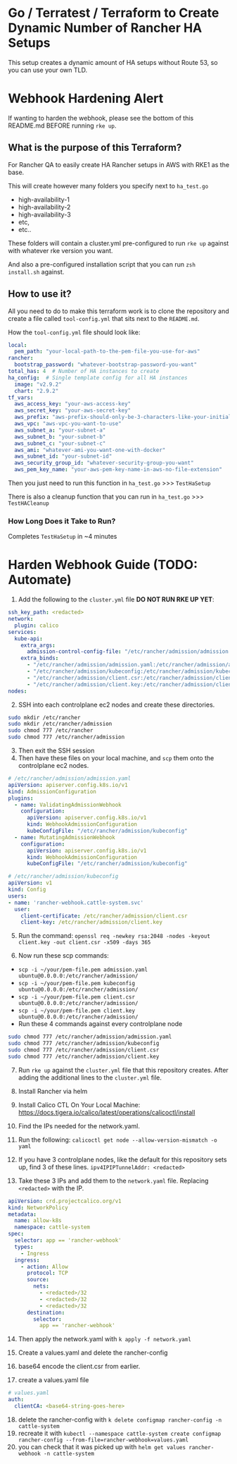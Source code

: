 # Go / Terratest / Terraform to Create Dynamic Number of Rancher HA Setups

This setup creates a dynamic amount of HA setups without Route 53, so you can use your own TLD.

# Webhook Hardening Alert

If wanting to harden the webhook, please see the bottom of this README.md BEFORE running `rke up`.

## What is the purpose of this Terraform?

For Rancher QA to easily create HA Rancher setups in AWS with RKE1 as the base. 

This will create however many folders you specify next to `ha_test.go`

- high-availability-1
- high-availability-2
- high-availability-3
- etc,
- etc..

These folders will contain a cluster.yml pre-configured to run `rke up` against with whatever rke version you want.

And also a pre-configured installation script that you can run `zsh install.sh` against.

## How to use it?

All you need to do to make this terraform work is to clone the repository and create a file called `tool-config.yml` that sits next to the `README.md`. 

How the `tool-config.yml` file should look like:

```yaml
local:
  pem_path: "your-local-path-to-the-pem-file-you-use-for-aws"
rancher:
  bootstrap_password: "whatever-bootstrap-password-you-want"
total_has: 4  # Number of HA instances to create
ha_config:  # Single template config for all HA instances
  image: "v2.9.2"
  chart: "2.9.2"
tf_vars:
  aws_access_key: "your-aws-access-key"
  aws_secret_key: "your-aws-secret-key"
  aws_prefix: "aws-prefix-should-only-be-3-characters-like-your-initials"
  aws_vpc: "aws-vpc-you-want-to-use"
  aws_subnet_a: "your-subnet-a"
  aws_subnet_b: "your-subnet-b"
  aws_subnet_c: "your-subnet-c"
  aws_ami: "whatever-ami-you-want-one-with-docker"
  aws_subnet_id: "your-subnet-id"
  aws_security_group_id: "whatever-security-group-you-want"
  aws_pem_key_name: "your-aws-pem-key-name-in-aws-no-file-extension"
```

Then you just need to run this function in `ha_test.go` >>> `TestHaSetup`

There is also a cleanup function that you can run in `ha_test.go` >>> `TestHACleanup`

### How Long Does it Take to Run?

Completes `TestHaSetup` in ~4 minutes

# Harden Webhook Guide (TODO: Automate)

1. Add the following to the `cluster.yml` file **DO NOT RUN RKE UP YET**:

  ```yaml
  ssh_key_path: <redacted>
  network:
    plugin: calico
  services:
    kube-api:
      extra_args:
        admission-control-config-file: "/etc/rancher/admission/admission.yaml"
      extra_binds:
        - "/etc/rancher/admission/admission.yaml:/etc/rancher/admission/admission.yaml"
        - "/etc/rancher/admission/kubeconfig:/etc/rancher/admission/kubeconfig"
        - "/etc/rancher/admission/client.csr:/etc/rancher/admission/client.csr"
        - "/etc/rancher/admission/client.key:/etc/rancher/admission/client.key"
  nodes:
  ```

2. SSH into each controlplane ec2 nodes and create these directories.

```sh
sudo mkdir /etc/rancher
sudo mkdir /etc/rancher/admission
sudo chmod 777 /etc/rancher
sudo chmod 777 /etc/rancher/admission
```

3. Then exit the SSH session
4. Then have these files on your local machine, and `scp` them onto the controlplane ec2 nodes.

  ```yaml
  # /etc/rancher/admission/admission.yaml
  apiVersion: apiserver.config.k8s.io/v1
  kind: AdmissionConfiguration
  plugins:
    - name: ValidatingAdmissionWebhook
      configuration:
        apiVersion: apiserver.config.k8s.io/v1
        kind: WebhookAdmissionConfiguration
        kubeConfigFile: "/etc/rancher/admission/kubeconfig"
    - name: MutatingAdmissionWebhook
      configuration:
        apiVersion: apiserver.config.k8s.io/v1
        kind: WebhookAdmissionConfiguration
        kubeConfigFile: "/etc/rancher/admission/kubeconfig"
  ```

  ```yaml
  # /etc/rancher/admission/kubeconfig
  apiVersion: v1
  kind: Config
  users:
  - name: 'rancher-webhook.cattle-system.svc'
    user:
      client-certificate: /etc/rancher/admission/client.csr
      client-key: /etc/rancher/admission/client.key
  ```

5. Run the command: `openssl req -newkey rsa:2048 -nodes -keyout client.key -out client.csr -x509 -days 365`


6. Now run these scp commands:
  - `scp -i ~/your/pem-file.pem admission.yaml ubuntu@0.0.0.0:/etc/rancher/admission/`
  - `scp -i ~/your/pem-file.pem kubeconfig ubuntu@0.0.0.0:/etc/rancher/admission/`
  - `scp -i ~/your/pem-file.pem client.csr ubuntu@0.0.0.0:/etc/rancher/admission/`
  - `scp -i ~/your/pem-file.pem client.key ubuntu@0.0.0.0:/etc/rancher/admission/`
  - Run these 4 commands against every controlplane node

```sh
sudo chmod 777 /etc/rancher/admission/admission.yaml
sudo chmod 777 /etc/rancher/admission/kubeconfig
sudo chmod 777 /etc/rancher/admission/client.csr
sudo chmod 777 /etc/rancher/admission/client.key
```

7. Run `rke up` against the `cluster.yml` file that this repository creates. After adding the additional lines to the `cluster.yml` file.

8. Install Rancher via helm

9. Install Calico CTL On Your Local Machine: https://docs.tigera.io/calico/latest/operations/calicoctl/install

10. Find the IPs needed for the network.yaml.

11. Run the following: `calicoctl get node --allow-version-mismatch -o yaml`

12. If you have 3 controlplane nodes, like the default for this repository sets up, find 3 of these lines. `ipv4IPIPTunnelAddr: <redacted>`

13. Take these 3 IPs and add them to the `network.yaml` file. Replacing `<redacted>` with the IP.

```yaml
apiVersion: crd.projectcalico.org/v1
kind: NetworkPolicy
metadata:
  name: allow-k8s
  namespace: cattle-system
spec:
  selector: app == 'rancher-webhook'
  types:
    - Ingress
  ingress:
    - action: Allow
      protocol: TCP
      source:
        nets:
          - <redacted>/32
          - <redacted>/32
          - <redacted>/32
      destination:
        selector:
          app == 'rancher-webhook'
```

14.  Then apply the network.yaml with `k apply -f network.yaml`

15. Create a values.yaml and delete the rancher-config

16.  base64 encode the client.csr from earlier.

17. create a values.yaml file

```yaml
# values.yaml
auth:
  clientCA: <base64-string-goes-here>
```

18. delete the rancher-config with `k delete configmap rancher-config -n cattle-system`
19. recreate it with `kubectl --namespace cattle-system create configmap rancher-config --from-file=rancher-webhook=values.yaml`
20. you can check that it was picked up with `helm get values rancher-webhook -n cattle-system`